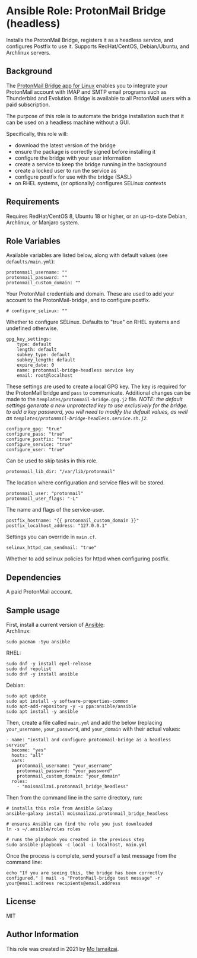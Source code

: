# Ansible Role: ProtonMail Bridge (headless)

Installs the ProtonMail Bridge, registers it as a headless service, and configures Postfix to use it. Supports RedHat/CentOS,
Debian/Ubuntu, and Archlinux servers.

## Background
The [ProtonMail Bridge app for Linux](https://protonmail.com/support/knowledge-base/bridge-for-linux/) enables you to integrate 
your ProtonMail account with IMAP and SMTP email programs such as Thunderbird and Evolution. Bridge is available to all 
ProtonMail users with a paid subscription.

The purpose of this role is to automate the bridge installation such that it can be used on a headless machine without
a GUI.

Specifically, this role will:

* download the latest version of the bridge
* ensure the package is correctly signed before installing it
* configure the bridge with your user information
* create a service to keep the bridge running in the background
* create a locked user to run the service as
* configure postfix for use with the bridge (SASL)
* on RHEL systems, (or optionally) configures SELinux contexts

## Requirements

Requires RedHat/CentOS 8, Ubuntu 18 or higher, or an up-to-date Debian, Archlinux, or Manjaro system. 

## Role Variables

Available variables are listed below, along with default values (see `defaults/main.yml`):

    protonmail_username: ""
    protonmail_password: ""
    protonmail_custom_domain: ""

Your ProtonMail credentials and domain. These are used to add your account to the ProtonMail-bridge, and to configure 
postfix.

    # configure_selinux: ""

Whether to configure SELinux. Defaults to "true" on RHEL systems and undefined otherwise.

    gpg_key_settings:
        type: default
        length: default
        subkey_type: default
        subkey_length: default
        expire_date: 0
        name: protonmail-bridge-headless service key
        email: root@localhost

These settings are used to create a local GPG key. The key is required for the ProtonMail bridge and `pass` to 
communicate. Additional changes can be made to the `templates/protonmail-bridge.gpg.j2` file. _NOTE: the default 
settings generate a new unprotected key to use exclusively for the bridge. to add a key password, you will need to 
modify the default values, as well as `templates/protonmail-bridge-headless.service.sh.j2`._

    configure_gpg: "true"
    configure_pass: "true"
    configure_postfix: "true"
    configure_service: "true"
    configure_user: "true"

Can be used to skip tasks in this role.

    protonmail_lib_dir: "/var/lib/protonmail"

The location where configuration and service files will be stored.

    protonmail_user: "protonmail"
    protonmail_user_flags: "-L"

The name and flags of the service-user.

    postfix_hostname: "{{ protonmail_custom_domain }}"
    postfix_localhost_address: "127.0.0.1"

Settings you can override in `main.cf`.

    selinux_httpd_can_sendmail: "true"

Whether to add selinux policies for httpd when configuring postfix.

## Dependencies

A paid ProtonMail account.

## Sample usage

First, install a current version of [Ansible](https://docs.ansible.com/ansible/latest/installation_guide/intro_installation.html#installing-ansible-on-specific-operating-systems):  
Archlinux:
``` 
sudo pacman -Syu ansible
```
RHEL:
```
sudo dnf -y install epel-release
sudo dnf repolist
sudo dnf -y install ansible
```
Debian:
```
sudo apt update
sudo apt install -y software-properties-common
sudo apt-add-repository -y -u ppa:ansible/ansible
sudo apt install -y ansible
```

Then, create a file called `main.yml` and add the below (replacing `your_username`, `your_password`, and `your_domain` 
with their actual values:

    - name: "install and configure protonmail-bridge as a headless service"
      become: "yes"
      hosts: "all"
      vars:
        protonmail_username: "your_username"
        protonmail_password: "your_password"
        protonmail_custom_domain: "your_domain"
      roles:
        - "moismailzai.protonmail_bridge_headless"

Then from the command line in the same directory, run:

```
# installs this role from Ansible Galaxy
ansible-galaxy install moismailzai.protonmail_bridge_headless

# ensures Ansible can find the role you just downloaded
ln -s ~/.ansible/roles roles

# runs the playbook you created in the previous step
sudo ansible-playbook -c local -i localhost, main.yml
```

Once the process is complete, send yourself a test message from the command line: 

```
echo "If you are seeing this, the bridge has been correctly configured." | mail -s "ProtonMail-bridge test message" -r your@email.address recipients@email.address
```

## License

MIT

## Author Information

This role was created in 2021 by [Mo Ismailzai](https://www.ismailzai.com/).